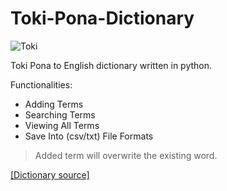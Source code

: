 # Toki-Pona-Dictionary
![Toki](https://user-images.githubusercontent.com/89016694/160250456-e18b0440-d58e-4e41-9208-e249647cdb9a.png)

Toki Pona to English dictionary written in python.

Functionalities: 
- Adding Terms
- Searching Terms
- Viewing All Terms
- Save Into (csv/txt) File Formats

> Added term will overwrite the existing word.

[[Dictionary source]](https://en.wiktionary.org/wiki/Appendix:Toki_Pona_Swadesh_list)
